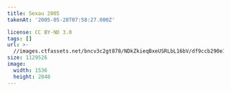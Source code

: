 ```yaml
---
title: Sexau 2005
takenAt: '2005-05-28T07:58:27.000Z'

license: CC BY-ND 3.0
tags: []
url: >-
  //images.ctfassets.net/bncv3c2gt878/NDkZkieqBxeUSRLbL16bV/df9ccb290e15e917aab5be892516f725/sexau-2005_4559694191_o
size: 1129526
image:
  width: 1536
  height: 2048
---
```


